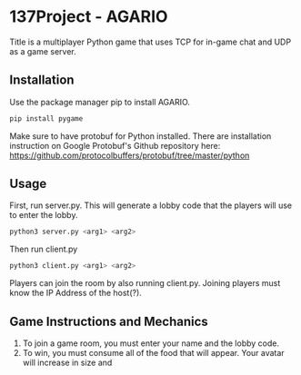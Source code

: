 # 137Project - AGARIO

Title is a multiplayer Python game that uses TCP for in-game chat and UDP as a game server.

## Installation
Use the package manager pip to install AGARIO.
```bash
pip install pygame
```
Make sure to have protobuf for Python installed. There are installation instruction on Google Protobuf's Github repository here: https://github.com/protocolbuffers/protobuf/tree/master/python

## Usage
First, run server.py. This will generate a lobby code that the players will use to enter the lobby.
```bash
python3 server.py <arg1> <arg2>
```

Then run client.py
```bash
python3 client.py <arg1> <arg2>
```
Players can join the room by also running client.py.
Joining players must know the IP Address of the host(?).

## Game Instructions and Mechanics
1. To join a game room, you must enter your name and the lobby code.
2. To win, you must consume all of the food that will appear. Your avatar will increase in size and
